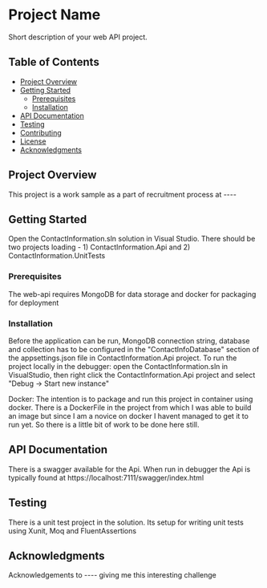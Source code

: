 # Project Name

Short description of your web API project.

## Table of Contents

- [Project Overview](#project-overview)
- [Getting Started](#getting-started)
  - [Prerequisites](#prerequisites)
  - [Installation](#installation)
- [API Documentation](#api-documentation)
- [Testing](#testing)
- [Contributing](#contributing)
- [License](#license)
- [Acknowledgments](#acknowledgments)

## Project Overview

This project is a work sample as a part of recruitment process at ----

## Getting Started
Open the ContactInformation.sln solution in Visual Studio. There should be two projects loading - 1) ContactInformation.Api and 2) ContactInformation.UnitTests

### Prerequisites

The web-api requires MongoDB for data storage and docker for packaging for deployment

### Installation

Before the application can be run, MongoDB connection string, database and collection has to be configured in the "ContactInfoDatabase" section of the appsettings.json file in ContactInformation.Api project.
To run the project locally in the debugger: open the ContactInformation.sln in VisualStudio, then right click the ContactInformation.Api project and select "Debug -> Start new instance" 

Docker:
The intention is to package and run this project in container using docker. There is a DockerFile in the project from which I was able to build an image but since I am a novice on docker I havent managed to get it to run yet. So there is a little bit of work to be done here still.

## API Documentation

There is a swagger available for the Api. When run in debugger the Api is typically found  at https://localhost:7111/swagger/index.html 

## Testing

There is a unit test project in the solution. Its setup for writing unit tests using Xunit, Moq and FluentAssertions


## Acknowledgments

Acknowledgements to ---- giving me this interesting challenge 
